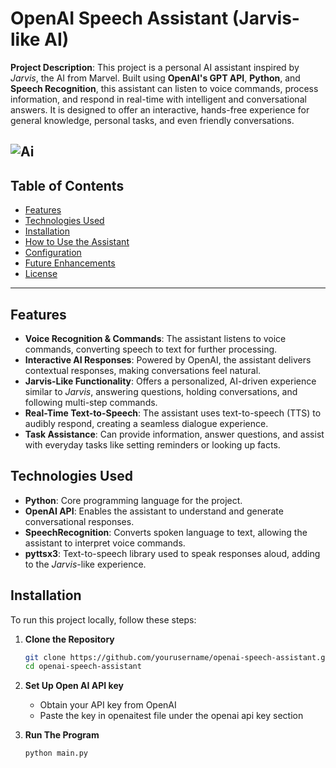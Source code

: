# OpenAI Speech Assistant (Jarvis-like AI)

**Project Description**: This project is a personal AI assistant inspired by *Jarvis*, the AI from Marvel. Built using **OpenAI's GPT API**, **Python**, and **Speech Recognition**, this assistant can listen to voice commands, process information, and respond in real-time with intelligent and conversational answers. It is designed to offer an interactive, hands-free experience for general knowledge, personal tasks, and even friendly conversations.

![Ai](https://github.com/user-attachments/assets/c2bc8e64-315b-45a4-ac42-b07be74031cc)
---

## Table of Contents

- [Features](#features)
- [Technologies Used](#technologies-used)
- [Installation](#installation)
- [How to Use the Assistant](#how-to-use-the-assistant)
- [Configuration](#configuration)
- [Future Enhancements](#future-enhancements)
- [License](#license)

---

## Features

- **Voice Recognition & Commands**: The assistant listens to voice commands, converting speech to text for further processing.
- **Interactive AI Responses**: Powered by OpenAI, the assistant delivers contextual responses, making conversations feel natural.
- **Jarvis-Like Functionality**: Offers a personalized, AI-driven experience similar to *Jarvis*, answering questions, holding conversations, and following multi-step commands.
- **Real-Time Text-to-Speech**: The assistant uses text-to-speech (TTS) to audibly respond, creating a seamless dialogue experience.
- **Task Assistance**: Can provide information, answer questions, and assist with everyday tasks like setting reminders or looking up facts.

## Technologies Used

- **Python**: Core programming language for the project.
- **OpenAI API**: Enables the assistant to understand and generate conversational responses.
- **SpeechRecognition**: Converts spoken language to text, allowing the assistant to interpret voice commands.
- **pyttsx3**: Text-to-speech library used to speak responses aloud, adding to the *Jarvis*-like experience.

## Installation

To run this project locally, follow these steps:

1. **Clone the Repository**
   ```bash
   git clone https://github.com/yourusername/openai-speech-assistant.git
   cd openai-speech-assistant

2. **Set Up Open AI API key**
   - Obtain your API key from OpenAI
   - Paste the key in openaitest file under the openai api key section

3. **Run The Program**
   ``` bash
   python main.py


